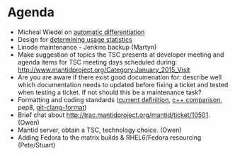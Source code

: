 Agenda
======
* Micheal Wiedel on [automatic differentiation](https://github.com/mantidproject/documents/blob/master/Design/IntegratingAdept.md)
* Design for [determining usage statistics](https://github.com/mantidproject/documents/blob/master/Design/MeasureUsageStatistics.md)
* Linode maintenance - Jenkins backup (Martyn)
* Make suggestion of topics the TSC presents at developer meeting and agenda items for TSC meeting days scheduled during: http://www.mantidproject.org/Category:January_2015_Visit 
* Are you are aware if there exist good documenation for: describe well which documentation needs to updated before fixing a ticket and tested when testing a ticket. If not should this be a maintenance task?
* Formatting and coding standards ([current definition](http://www.mantidproject.org/Coding_Standards), [c++ comparison](https://gist.github.com/peterfpeterson/f095f0153cab9b6a6459), pep8, [git-clang-format](https://llvm.org/svn/llvm-project/cfe/trunk/tools/clang-format/git-clang-format))
* Brief chat about http://trac.mantidproject.org/mantid/ticket/10501. (Owen)
* Mantid server, obtain a TSC, technology choice. (Owen)
* Adding Fedora to the matrix builds & RHEL6/Fedora resourcing (Pete/Stuart)
